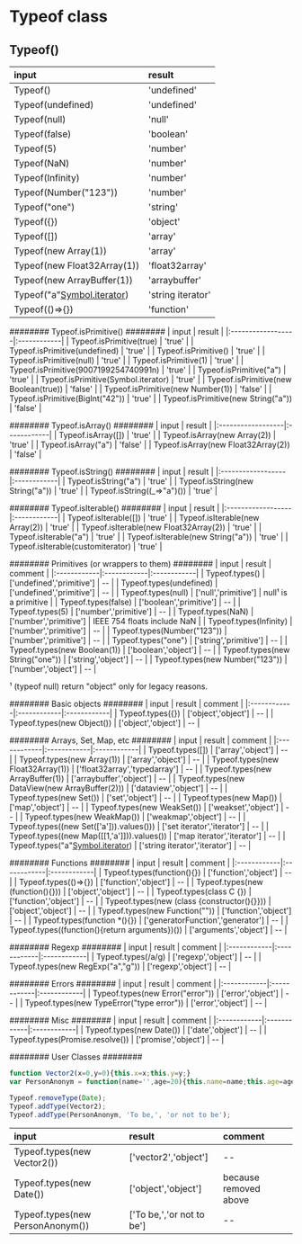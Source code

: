 Typeof class
=====================


Typeof()
---------------------

| input             | result      |
|:------------------|:------------|
| Typeof() | 'undefined' |
| Typeof(undefined) | 'undefined' |
| Typeof(null) | 'null' |
| Typeof(false) | 'boolean' |
| Typeof(5) | 'number' |
| Typeof(NaN) | 'number' |
| Typeof(Infinity) | 'number' |
| Typeof(Number("123")) | 'number' |
| Typeof("one") | 'string' |
| Typeof({}) | 'object' |
| Typeof([]) | 'array' |
| Typeof(new Array(1)) | 'array' |
| Typeof(new Float32Array(1)) | 'float32array' |
| Typeof(new ArrayBuffer(1)) | 'arraybuffer' |
| Typeof("a"[Symbol.iterator]()) | 'string iterator' |
| Typeof(()=>{}) | 'function' |

######## Typeof.isPrimitive() ########
| input             | result      |
|:------------------|:------------|
| Typeof.isPrimitive(true) | 'true' |
| Typeof.isPrimitive(undefined) | 'true' |
| Typeof.isPrimitive() | 'true' |
| Typeof.isPrimitive(null) | 'true' |
| Typeof.isPrimitive(1) | 'true' |
| Typeof.isPrimitive(9007199254740991n) | 'true' |
| Typeof.isPrimitive("a") | 'true' |
| Typeof.isPrimitive(Symbol.iterator) | 'true' |
| Typeof.isPrimitive(new Boolean(true)) | 'false' |
| Typeof.isPrimitive(new Number(1)) | 'false' |
| Typeof.isPrimitive(BigInt("42")) | 'true' |
| Typeof.isPrimitive(new String("a")) | 'false' |

######## Typeof.isArray() ########
| input             | result      |
|:------------------|:------------|
| Typeof.isArray([]) | 'true' |
| Typeof.isArray(new Array(2)) | 'true' |
| Typeof.isArray("a") | 'false' |
| Typeof.isArray(new Float32Array(2)) | 'false' |

######## Typeof.isString() ########
| input             | result      |
|:------------------|:------------|
| Typeof.isString("a") | 'true' |
| Typeof.isString(new String("a")) | 'true' |
| Typeof.isString((_=>"a")()) | 'true' |

######## Typeof.isIterable() ########
| input             | result      |
|:------------------|:------------|
| Typeof.isIterable([]) | 'true' |
| Typeof.isIterable(new Array(2)) | 'true' |
| Typeof.isIterable(new Float32Array(2)) | 'true' |
| Typeof.isIterable("a") | 'true' |
| Typeof.isIterable(new String("a")) | 'true' |
| Typeof.isIterable(customiterator) | 'true' |

######## Primitives (or wrappers to them) ########
| input       | result      | comment     |
|:------------|:------------|:------------|
| Typeof.types() | ['undefined','primitive'] | -- |
| Typeof.types(undefined) | ['undefined','primitive'] | -- |
| Typeof.types(null) | ['null','primitive'] | null¹ is a primitive |
| Typeof.types(false) | ['boolean','primitive'] | -- |
| Typeof.types(5) | ['number','primitive'] | -- |
| Typeof.types(NaN) | ['number','primitive'] | IEEE 754 floats include NaN |
| Typeof.types(Infinity) | ['number','primitive'] | -- |
| Typeof.types(Number("123")) | ['number','primitive'] | -- |
| Typeof.types("one") | ['string','primitive'] | -- |
| Typeof.types(new Boolean(1)) | ['boolean','object'] | -- |
| Typeof.types(new String("one")) | ['string','object'] | -- |
| Typeof.types(new Number("123")) | ['number','object'] | -- |

¹ (typeof null) return "object" only for legacy reasons.

######## Basic objects ########
| input       | result      | comment     |
|:------------|:------------|:------------|
| Typeof.types({}) | ['object','object'] | -- |
| Typeof.types(new Object()) | ['object','object'] | -- |

######## Arrays, Set, Map, etc ########
| input       | result      | comment     |
|:------------|:------------|:------------|
| Typeof.types([]) | ['array','object'] | -- |
| Typeof.types(new Array(1)) | ['array','object'] | -- |
| Typeof.types(new Float32Array(1)) | ['float32array','typedarray'] | -- |
| Typeof.types(new ArrayBuffer(1)) | ['arraybuffer','object'] | -- |
| Typeof.types(new DataView(new ArrayBuffer(2))) | ['dataview','object'] | -- |
| Typeof.types(new Set()) | ['set','object'] | -- |
| Typeof.types(new Map()) | ['map','object'] | -- |
| Typeof.types(new WeakSet()) | ['weakset','object'] | -- |
| Typeof.types(new WeakMap()) | ['weakmap','object'] | -- |
| Typeof.types((new Set(['a'])).values())) | ['set iterator','iterator'] | -- |
| Typeof.types((new Map([[1,'a']])).values()) | ['map iterator','iterator'] | -- |
| Typeof.types("a"[Symbol.iterator]()) | ['string iterator','iterator'] | -- |

######## Functions ########
| input       | result      | comment     |
|:------------|:------------|:------------|
| Typeof.types(function(){}) | ['function','object'] | -- |
| Typeof.types(()=>{}) | ['function','object'] | -- |
| Typeof.types(new (function(){})) | ['object','object'] | -- |
| Typeof.types(class C {}) | ['function','object'] | -- |
| Typeof.types(new (class {constructor(){}})) | ['object','object'] | -- |
| Typeof.types(new Function("")) | ['function','object'] | -- |
| Typeof.types(function *(){}) | ['generatorFunction','generator'] | -- |
| Typeof.types((function(){return arguments})()) | ['arguments','object'] | -- |

######## Regexp ########
| input       | result      | comment     |
|:------------|:------------|:------------|
| Typeof.types(/a/g) | ['regexp','object'] | -- |
| Typeof.types(new RegExp("a","g")) | ['regexp','object'] | -- |

######## Errors ########
| input       | result      | comment     |
|:------------|:------------|:------------|
| Typeof.types(new Error("error")) | ['error','object'] | -- |
| Typeof.types(new TypeError("type error")) | ['error','object'] | -- |

######## Misc ########
| input       | result      | comment     |
|:------------|:------------|:------------|
| Typeof.types(new Date()) | ['date','object'] | -- |
| Typeof.types(Promise.resolve()) | ['promise','object'] | -- |

######## User Classes ########
```javascript
function Vector2(x=0,y=0){this.x=x;this.y=y;}
var PersonAnonym = function(name='',age=20){this.name=name;this.age=age;}

Typeof.removeType(Date);
Typeof.addType(Vector2);
Typeof.addType(PersonAnonym, 'To be,', 'or not to be');
```
| input       | result      | comment     |
|:------------|:------------|:------------|
| Typeof.types(new Vector2()) | ['vector2','object'] | -- |
| Typeof.types(new Date()) | ['object','object'] | because removed above |
| Typeof.types(new PersonAnonym()) | ['To be,','or not to be'] | -- |
